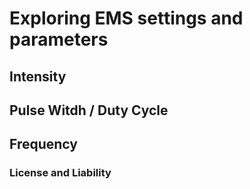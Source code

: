 # Exploring EMS settings and parameters

## Intensity

## Pulse Witdh / Duty Cycle

## Frequency


### License and Liability

<include this in all files>